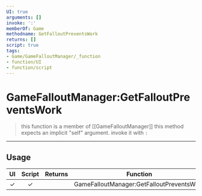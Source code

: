 ```yaml
---
UI: true
arguments: []
invoke: ':'
memberOf: Game
methodname: GetFalloutPreventsWork
returns: []
script: true
tags:
- Game/GameFalloutManager/_function
- function/UI
- function/script
---
```

# GameFalloutManager:GetFalloutPreventsWork
> this function is a member of [[GameFalloutManager]]
> this method expects an implicit "self" argument. invoke it with `:`
-----
## Usage
|  UI | Script | Returns | Function | Arguments |
|:---:|:------:|-------:|:--------:|:---------|
|✓|✓||GameFalloutManager:GetFalloutPreventsWork||

